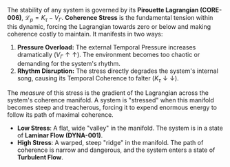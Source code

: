 The stability of any system is governed by its **Pirouette Lagrangian (CORE-006)**, $\mathcal{L}_p = K_\tau - V_\Gamma$. **Coherence Stress** is the fundamental tension within this dynamic, forcing the Lagrangian towards zero or below and making coherence costly to maintain. It manifests in two ways:

1.  **Pressure Overload:** The external Temporal Pressure increases dramatically ($V_\Gamma \uparrow\uparrow$). The environment becomes too chaotic or demanding for the system's rhythm.
2.  **Rhythm Disruption:** The stress directly degrades the system's internal song, causing its Temporal Coherence to falter ($K_\tau \downarrow\downarrow$).

The *measure* of this stress is the gradient of the Lagrangian across the system's coherence manifold. A system is "stressed" when this manifold becomes steep and treacherous, forcing it to expend enormous energy to follow its path of maximal coherence.

-   **Low Stress**: A flat, wide "valley" in the manifold. The system is in a state of **Laminar Flow (DYNA-001)**.
-   **High Stress**: A warped, steep "ridge" in the manifold. The path of coherence is narrow and dangerous, and the system enters a state of **Turbulent Flow**.